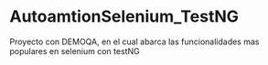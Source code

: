 # AutoamtionSelenium_TestNG
Proyecto con DEMOQA, en el cual abarca  las funcionalidades mas populares en selenium con testNG 
